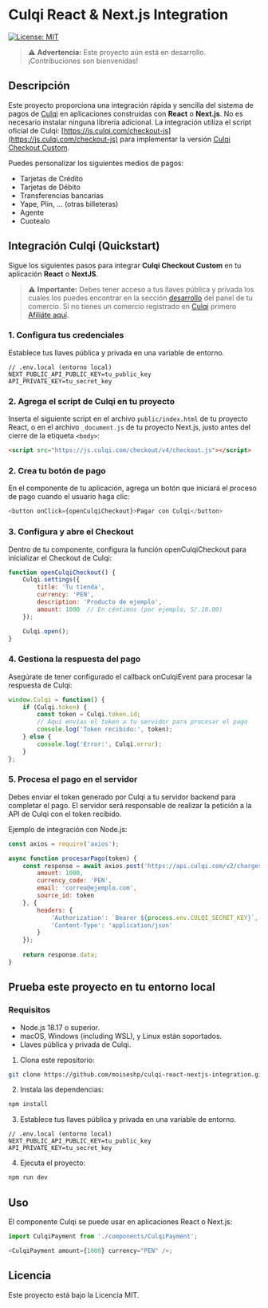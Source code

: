 # Culqi React & Next.js Integration

[![License: MIT](https://img.shields.io/badge/License-MIT-green.svg)](LICENSE)

> ⚠️ **Advertencia:** Este proyecto aún está en desarrollo. ¡Contribuciones son bienvenidas!


## Descripción

Este proyecto proporciona una integración rápida y sencilla del sistema de pagos de [Culqi](https://culqi.com) en aplicaciones construidas con **React** o **Next.js**. No es necesario instalar ninguna librería adicional. La integración utiliza el script oficial de Culqi: [https://js.culqi.com/checkout-js](https://js.culqi.com/checkout-js) para implementar la versión [Culqi Checkout Custom](https://docs.culqi.com/es/documentacion/checkout/v4/culqi-checkout-custom/).

Puedes personalizar los siguientes medios de pagos:

- Tarjetas de Crédito
- Tarjetas de Débito
- Transferencias bancarias
- Yape, Plin, ... (otras billeteras)
- Agente
- Cuotealo

## Integración Culqi (Quickstart)

Sigue los siguientes pasos para integrar **Culqi Checkout Custom** en tu aplicación **React** o **NextJS**.

> ⚠️ **Importante:** Debes tener acceso a tus llaves pública y privada los cuales los puedes encontrar en la sección [desarrollo](https://mipanel.culqi.com/development/apikeys) del panel de tu comercio. Si no tienes un comercio registrado en [Culqi](https://afiliate.culqi.com/) primero [Afiliáte aquí](https://afiliate.culqi.com/online/step1).


### 1. Configura tus credenciales

Establece tus llaves pública y privada en una variable de entorno.

```env
// .env.local (entorno local)
NEXT_PUBLIC_API_PUBLIC_KEY=tu_public_key
API_PRIVATE_KEY=tu_secret_key
```

### 2. Agrega el script de Culqi en tu proyecto

Inserta el siguiente script en el archivo `public/index.html` de tu proyecto React, o en el archivo `_document.js` de tu proyecto Next.js, justo antes del cierre de la etiqueta `<body>`:

```html
<script src="https://js.culqi.com/checkout/v4/checkout.js"></script>
```

### 2. Crea tu botón de pago
En el componente de tu aplicación, agrega un botón que iniciará el proceso de pago cuando el usuario haga clic:

```js
<button onClick={openCulqiCheckout}>Pagar con Culqi</button>
```

### 3. Configura y abre el Checkout
Dentro de tu componente, configura la función openCulqiCheckout para inicializar el Checkout de Culqi:

```jsx
function openCulqiCheckout() {
    Culqi.settings({
        title: 'Tu tienda',
        currency: 'PEN',
        description: 'Producto de ejemplo',
        amount: 1000  // En céntimos (por ejemplo, S/.10.00)
    });

    Culqi.open();
}
```

### 4. Gestiona la respuesta del pago
Asegúrate de tener configurado el callback onCulqiEvent para procesar la respuesta de Culqi:

```jsx
window.Culqi = function() {
    if (Culqi.token) {
        const token = Culqi.token.id;
        // Aquí envías el token a tu servidor para procesar el pago
        console.log('Token recibido:', token);
    } else {
        console.log('Error:', Culqi.error);
    }
};
```

### 5. Procesa el pago en el servidor
Debes enviar el token generado por Culqi a tu servidor backend para completar el pago. El servidor será responsable de realizar la petición a la API de Culqi con el token recibido.

Ejemplo de integración con Node.js:

```js
const axios = require('axios');

async function procesarPago(token) {
    const response = await axios.post('https://api.culqi.com/v2/charges', {
        amount: 1000,
        currency_code: 'PEN',
        email: 'correo@ejemplo.com',
        source_id: token
    }, {
        headers: {
            'Authorization': `Bearer ${process.env.CULQI_SECRET_KEY}`,
            'Content-Type': 'application/json'
        }
    });
    
    return response.data;
}
```

## Prueba este proyecto en tu entorno local

### Requisitos

- Node.js 18.17 o superior.
- macOS, Windows (including WSL), y Linux están soportados.
- Llaves pública y privada de Culqi.

1. Clona este repositorio:
```bash
git clone https://github.com/moiseshp/culqi-react-nextjs-integration.git
```

2. Instala las dependencias:
```bash
npm install
```

3. Establece tus llaves pública y privada en una variable de entorno.

```env
// .env.local (entorno local)
NEXT_PUBLIC_API_PUBLIC_KEY=tu_public_key
API_PRIVATE_KEY=tu_secret_key
```

4. Ejecuta el proyecto:
```bash
npm run dev
```

## Uso

El componente Culqi se puede usar en aplicaciones React o Next.js:

```js
import CulqiPayment from './components/CulqiPayment';

<CulqiPayment amount={1000} currency="PEN" />;
```

## Licencia

Este proyecto está bajo la Licencia MIT.